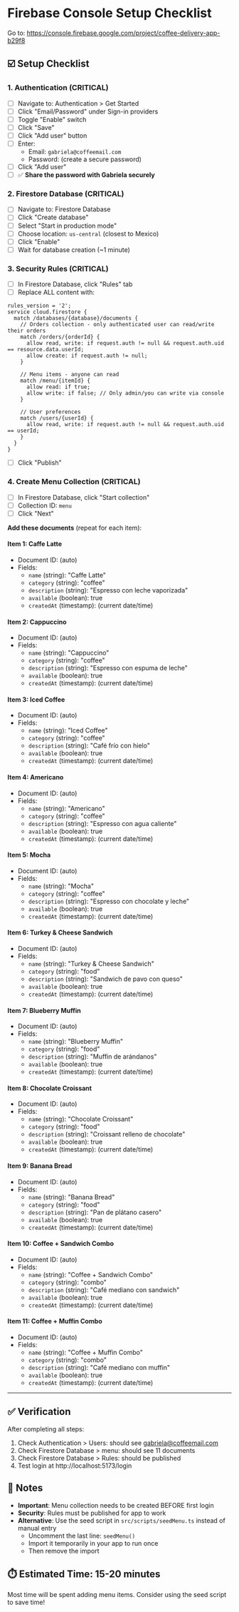 # Firebase Console Setup Checklist

Go to: https://console.firebase.google.com/project/coffee-delivery-app-b29f8

## ☑️ Setup Checklist

### 1. Authentication (CRITICAL)
- [ ] Navigate to: Authentication > Get Started
- [ ] Click "Email/Password" under Sign-in providers
- [ ] Toggle "Enable" switch
- [ ] Click "Save"
- [ ] Click "Add user" button
- [ ] Enter:
  - Email: `gabriela@coffeemail.com`
  - Password: (create a secure password)
- [ ] Click "Add user"
- [ ] ✅ **Share the password with Gabriela securely**

### 2. Firestore Database (CRITICAL)
- [ ] Navigate to: Firestore Database
- [ ] Click "Create database"
- [ ] Select "Start in production mode"
- [ ] Choose location: `us-central` (closest to Mexico)
- [ ] Click "Enable"
- [ ] Wait for database creation (~1 minute)

### 3. Security Rules (CRITICAL)
- [ ] In Firestore Database, click "Rules" tab
- [ ] Replace ALL content with:

```
rules_version = '2';
service cloud.firestore {
  match /databases/{database}/documents {
    // Orders collection - only authenticated user can read/write their orders
    match /orders/{orderId} {
      allow read, write: if request.auth != null && request.auth.uid == resource.data.userId;
      allow create: if request.auth != null;
    }
    
    // Menu items - anyone can read
    match /menu/{itemId} {
      allow read: if true;
      allow write: if false; // Only admin/you can write via console
    }
    
    // User preferences
    match /users/{userId} {
      allow read, write: if request.auth != null && request.auth.uid == userId;
    }
  }
}
```

- [ ] Click "Publish"

### 4. Create Menu Collection (CRITICAL)
- [ ] In Firestore Database, click "Start collection"
- [ ] Collection ID: `menu`
- [ ] Click "Next"

**Add these documents** (repeat for each item):

#### Item 1: Caffe Latte
- Document ID: (auto)
- Fields:
  - `name` (string): "Caffe Latte"
  - `category` (string): "coffee"
  - `description` (string): "Espresso con leche vaporizada"
  - `available` (boolean): true
  - `createdAt` (timestamp): (current date/time)

#### Item 2: Cappuccino
- Document ID: (auto)
- Fields:
  - `name` (string): "Cappuccino"
  - `category` (string): "coffee"
  - `description` (string): "Espresso con espuma de leche"
  - `available` (boolean): true
  - `createdAt` (timestamp): (current date/time)

#### Item 3: Iced Coffee
- Document ID: (auto)
- Fields:
  - `name` (string): "Iced Coffee"
  - `category` (string): "coffee"
  - `description` (string): "Café frío con hielo"
  - `available` (boolean): true
  - `createdAt` (timestamp): (current date/time)

#### Item 4: Americano
- Document ID: (auto)
- Fields:
  - `name` (string): "Americano"
  - `category` (string): "coffee"
  - `description` (string): "Espresso con agua caliente"
  - `available` (boolean): true
  - `createdAt` (timestamp): (current date/time)

#### Item 5: Mocha
- Document ID: (auto)
- Fields:
  - `name` (string): "Mocha"
  - `category` (string): "coffee"
  - `description` (string): "Espresso con chocolate y leche"
  - `available` (boolean): true
  - `createdAt` (timestamp): (current date/time)

#### Item 6: Turkey & Cheese Sandwich
- Document ID: (auto)
- Fields:
  - `name` (string): "Turkey & Cheese Sandwich"
  - `category` (string): "food"
  - `description` (string): "Sandwich de pavo con queso"
  - `available` (boolean): true
  - `createdAt` (timestamp): (current date/time)

#### Item 7: Blueberry Muffin
- Document ID: (auto)
- Fields:
  - `name` (string): "Blueberry Muffin"
  - `category` (string): "food"
  - `description` (string): "Muffin de arándanos"
  - `available` (boolean): true
  - `createdAt` (timestamp): (current date/time)

#### Item 8: Chocolate Croissant
- Document ID: (auto)
- Fields:
  - `name` (string): "Chocolate Croissant"
  - `category` (string): "food"
  - `description` (string): "Croissant relleno de chocolate"
  - `available` (boolean): true
  - `createdAt` (timestamp): (current date/time)

#### Item 9: Banana Bread
- Document ID: (auto)
- Fields:
  - `name` (string): "Banana Bread"
  - `category` (string): "food"
  - `description` (string): "Pan de plátano casero"
  - `available` (boolean): true
  - `createdAt` (timestamp): (current date/time)

#### Item 10: Coffee + Sandwich Combo
- Document ID: (auto)
- Fields:
  - `name` (string): "Coffee + Sandwich Combo"
  - `category` (string): "combo"
  - `description` (string): "Café mediano con sandwich"
  - `available` (boolean): true
  - `createdAt` (timestamp): (current date/time)

#### Item 11: Coffee + Muffin Combo
- Document ID: (auto)
- Fields:
  - `name` (string): "Coffee + Muffin Combo"
  - `category` (string): "combo"
  - `description` (string): "Café mediano con muffin"
  - `available` (boolean): true
  - `createdAt` (timestamp): (current date/time)

---

## ✅ Verification

After completing all steps:
1. Check Authentication > Users: should see gabriela@coffeemail.com
2. Check Firestore Database > menu: should see 11 documents
3. Check Firestore Database > Rules: should be published
4. Test login at http://localhost:5173/login

## 📝 Notes

- **Important**: Menu collection needs to be created BEFORE first login
- **Security**: Rules must be published for app to work
- **Alternative**: Use the seed script in `src/scripts/seedMenu.ts` instead of manual entry
  - Uncomment the last line: `seedMenu()`
  - Import it temporarily in your app to run once
  - Then remove the import

## ⏱️ Estimated Time: 15-20 minutes

Most time will be spent adding menu items. Consider using the seed script to save time!
